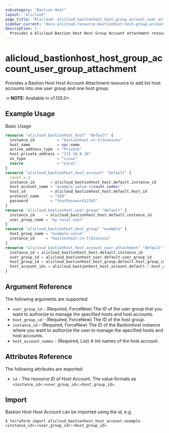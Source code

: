 ```yaml
---
subcategory: "Bastion Host"
layout: "alicloud"
page_title: "Alicloud: alicloud_bastionhost_host_group_account_user_attachment"
sidebar_current: "docs-alicloud-resource-bastionhost-host-group-account-user-attachment"
description: |-
  Provides a Alicloud Bastion Host Host Group Account attachment resource.
---
```


# alicloud_bastionhost_host_group_account_user_group_attachment

Provides a Bastion Host Host Account Attachment resource to add list host accounts into one user group and one host group.

-> **NOTE:** Available in v1.135.0+.

## Example Usage

Basic Usage

```terraform
resource "alicloud_bastionhost_host" "default" {
  instance_id          = "bastionhost-cn-tl3xxxxxxx"
  host_name            = var.name
  active_address_type  = "Private"
  host_private_address = "172.16.0.10"
  os_type              = "Linux"
  source               = "Local"
}
resource "alicloud_bastionhost_host_account" "default" {
  count = 3
  instance_id       = alicloud_bastionhost_host.default.instance_id
  host_account_name = "example_value-${count.index}"
  host_id           = alicloud_bastionhost_host.default.host_id
  protocol_name     = "SSH"
  password          = "YourPassword12345"
}
resource "alicloud_bastionhost_user_group" "default" {
  instance_id     = alicloud_bastionhost_host.default.instance_id
  user_group_name = "my-local-user"
}
resource "alicloud_bastionhost_host_group" "example" {
  host_group_name = "example_value"
  instance_id     = "bastionhost-cn-tl3xxxxxxx"
}
resource "alicloud_bastionhost_host_account_user_attachment" "default" {
  instance_id = alicloud_bastionhost_host.default.instance_id
  user_group_id = alicloud_bastionhost_user.default.user_group_id
  host_group_id = alicloud_bastionhost_host_group.default.host_group_id
  host_account_ids = alicloud_bastionhost_host_account.default.*.host_account_id
}
```

## Argument Reference

The following arguments are supported:

* `user_group_id` - (Required, ForceNew) The ID of the user group that you want to authorize to manage the specified hosts and host accounts.
* `host_group_id` - (Required, ForceNew) The ID of the host group.
* `instance_id` - (Required, ForceNew) The ID of the Bastionhost instance where you want to authorize the user to manage the specified hosts and host accounts.
* `host_account_names` - (Required, List) A list names of the host account.

## Attributes Reference

The following attributes are exported:

* `id` - The resource ID of Host Account. The value formats as `<instance_id>:<user_group_id>:<host_group_id>`.

## Import

Bastion Host Host Account can be imported using the id, e.g.

```
$ terraform import alicloud_bastionhost_host_account.example <instance_id>:<user_group_id>:<host_group_id>
```